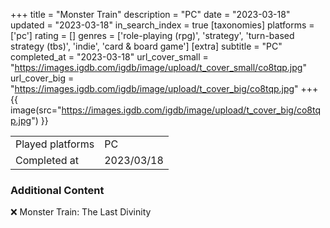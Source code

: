 +++
title = "Monster Train"
description = "PC"
date = "2023-03-18"
updated = "2023-03-18"
in_search_index = true
[taxonomies]
platforms = ['pc']
rating = []
genres = ['role-playing (rpg)', 'strategy', 'turn-based strategy (tbs)', 'indie', 'card & board game']
[extra]
subtitle = "PC"
completed_at = "2023-03-18"
url_cover_small = "https://images.igdb.com/igdb/image/upload/t_cover_small/co8tqp.jpg"
url_cover_big = "https://images.igdb.com/igdb/image/upload/t_cover_big/co8tqp.jpg"
+++
{{ image(src="https://images.igdb.com/igdb/image/upload/t_cover_big/co8tqp.jpg") }}

|              |            |
| ------------ | ---------- |
| Played platforms    | PC |
| Completed at | 2023/03/18 |



### Additional Content


❌ Monster Train: The Last Divinity